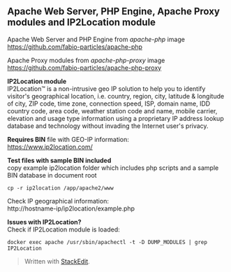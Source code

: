 
Apache Web Server, PHP Engine, Apache Proxy modules and IP2Location module
--------------------------------  

Apache Web Server and PHP Engine from *apache-php* image  
https://github.com/fabio-particles/apache-php

Apache Proxy modules from *apache-php-proxy* image  
https://github.com/fabio-particles/apache-php-proxy

**IP2Location module**  
IP2Location™ is a non-intrusive geo IP solution to help you to identify visitor's geographical location, i.e. country, region, city, latitude & longitude of city, ZIP code, time zone, connection speed, ISP, domain name, IDD country code, area code, weather station code and name, mobile carrier, elevation and usage type information using a proprietary IP address lookup database and technology without invading the Internet user's privacy.

**Requires BIN** file with GEO-IP information:  
https://www.ip2location.com/  

**Test files with sample BIN included**  
copy example ip2location folder which includes php scripts and a sample BIN database in document root

    cp -r ip2location /app/apache2/www

Check IP geographical information:  
http://hostname-ip/ip2location/example.php

**Issues with IP2Location?**  
Check if IP2Location module is loaded:

    docker exec apache /usr/sbin/apachectl -t -D DUMP_MODULES | grep IP2Location

> Written with [StackEdit](https://stackedit.io/).